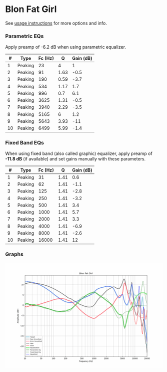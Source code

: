 # Blon Fat Girl
See [usage instructions](https://github.com/jaakkopasanen/AutoEq#usage) for more options and info.

### Parametric EQs
Apply preamp of -6.2 dB when using parametric equalizer.

|   # | Type    |   Fc (Hz) |    Q |   Gain (dB) |
|-----|---------|-----------|------|-------------|
|   1 | Peaking |        23 | 4    |         1   |
|   2 | Peaking |        91 | 1.63 |        -0.5 |
|   3 | Peaking |       190 | 0.59 |        -3.7 |
|   4 | Peaking |       534 | 1.17 |         1.7 |
|   5 | Peaking |       996 | 0.7  |         6.1 |
|   6 | Peaking |      3625 | 1.31 |        -0.5 |
|   7 | Peaking |      3940 | 2.29 |        -3.5 |
|   8 | Peaking |      5165 | 6    |         1.2 |
|   9 | Peaking |      5643 | 3.93 |       -11   |
|  10 | Peaking |      6499 | 5.99 |        -1.4 |

### Fixed Band EQs
When using fixed band (also called graphic) equalizer, apply preamp of **-11.8 dB** (if available) and set gains manually with these parameters.

|   # | Type    |   Fc (Hz) |    Q |   Gain (dB) |
|-----|---------|-----------|------|-------------|
|   1 | Peaking |        31 | 1.41 |         0.6 |
|   2 | Peaking |        62 | 1.41 |        -1.1 |
|   3 | Peaking |       125 | 1.41 |        -2.8 |
|   4 | Peaking |       250 | 1.41 |        -3.2 |
|   5 | Peaking |       500 | 1.41 |         3.4 |
|   6 | Peaking |      1000 | 1.41 |         5.7 |
|   7 | Peaking |      2000 | 1.41 |         3.3 |
|   8 | Peaking |      4000 | 1.41 |        -6.9 |
|   9 | Peaking |      8000 | 1.41 |        -2.6 |
|  10 | Peaking |     16000 | 1.41 |        12   |

### Graphs
![](./Blon%20Fat%20Girl.png)
